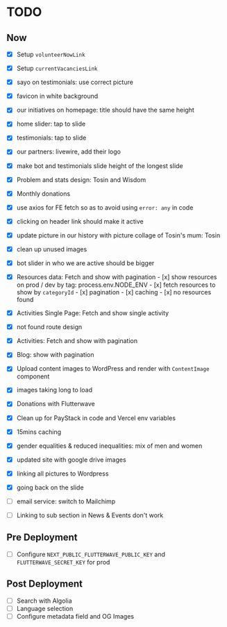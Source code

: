 # TODO

## Now

- [x] Setup `volunteerNowLink`
- [x] Setup `currentVacanciesLink`
- [x] sayo on testimonials: use correct picture
- [x] favicon in white background
- [x] our initiatives on homepage: title should have the same height
- [x] home slider: tap to slide
- [x] testimonials: tap to slide
- [x] our partners: livewire, add their logo
- [x] make bot and testimonials slide height of the longest slide
- [x] Problem and stats design: Tosin and Wisdom
- [x] Monthly donations
- [x] use axios for FE fetch so as to avoid using `error: any` in code
- [x] clicking on header link should make it active
- [x] update picture in our history with picture collage of Tosin's mum: Tosin
- [x] clean up unused images
- [x] bot slider in who we are active should be bigger
- [x] Resources data: Fetch and show with pagination
      - [x] show resources on prod / dev by tag: process.env.NODE_ENV
      - [x] fetch resources to show by `categoryId`
      - [x] pagination
      - [x] caching
      - [x] no resources found
- [x] Activities Single Page: Fetch and show single activity
- [x] not found route design
- [x] Activities: Fetch and show with pagination
- [x] Blog: show with pagination
- [x] Upload content images to WordPress and render with `ContentImage` component
- [x] images taking long to load
- [x] Donations with Flutterwave
- [x] Clean up for PayStack in code and Vercel env variables

- [x] 15mins caching
- [x] gender equalities & reduced inequalities: mix of men and women
- [x] updated site with google drive images
- [x] linking all pictures to Wordpress
- [x] going back on the slide
- [ ] email service: switch to Mailchimp
- [ ] Linking to sub section in News & Events don't work

## Pre Deployment

- [ ] Configure `NEXT_PUBLIC_FLUTTERWAVE_PUBLIC_KEY` and `FLUTTERWAVE_SECRET_KEY` for prod

## Post Deployment

- [ ] Search with Algolia
- [ ] Language selection
- [ ] Configure metadata field and OG Images

